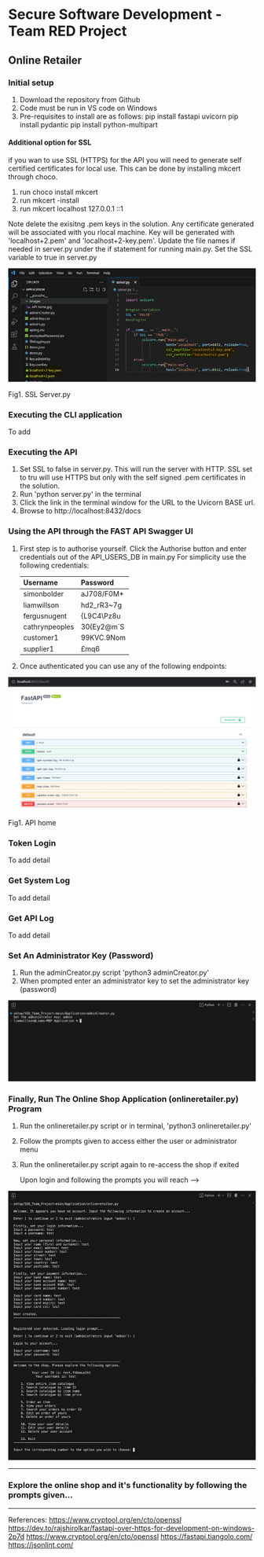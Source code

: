 # Secure Software Development - Team RED Project
## Online Retailer

### Initial setup
1. Download the repository from Github
2. Code must be run in VS code on Windows
3. Pre-requisites to install are as follows:
    pip install fastapi uvicorn
    pip install pydantic
    pip install python-multipart

#### Additional option for SSL
if you wan to use SSL (HTTPS) for the API you will need to generate self certified certificates for local use.
This can be done by installing mkcert through choco.
1. run choco install mkcert
2. run mkcert -install
3. run mkcert localhost 127.0.0.1 ::1

Note delete the exisitng .pem keys in the solution. Any certificate generated will be associated with you rlocal machine. Key will be generated with 'localhost+2.pem' and 'localhost+2-key.pem'.
Update the file names if needed in server.py under the if statement for running main.py. Set the SSL variable to true in server.py

![Resources/files](Images/SSL_serverpy.jpg)

Fig1. SSL Server.py


### Executing the CLI application
To add

### Executing the API
1. Set SSL to false in server.py. This will run the server with HTTP. SSL set to tru will use HTTPS but only with the self signed .pem certificates in the solution.
2. Run 'python server.py' in the terminal
3. Click the link in the terminal window for the URL to the Uvicorn BASE url.
4. Browse to http://localhost:8432/docs

### Using the API through the FAST API Swagger UI
1. First step is to authorise yourself. Click the Authorise button and enter credentials out of the API_USERS_DB in main.py
    For simplicity use the following credentials:

    | Username          | Password      |
    | -------------     | ------------- |
    | simonbolder       | aJ708/F0M*    |
    | liamwillson       | hd2_rR3~7g    |
    | fergusnugent      | {L9C4\Pz8u    |
    | cathrynpeoples    | 30{Ey2@m`S    |
    | customer1         | 99KVC.9Nom    |
    | supplier1         | £mq6|Xd08v    |

2. Once authenticated you can use any of the following endpoints:

![Resources/files](Images/API_home.jpg)

Fig1. API home

### Token Login
To add detail

### Get System Log
To add detail

### Get API Log
To add detail

### Set An Administrator Key (Password)
1. Run the adminCreator.py script 'python3 adminCreator.py'
2. When prompted enter an administrator key to set the administrator key (password)

![Resources/files](Images/setAdmin.jpg)


### Finally, Run The Online Shop Application (onlineretailer.py) Program
1. Run the onlineretailer.py script or in terminal, 'python3 onlineretailer.py'
2. Follow the prompts given to access either the user or administrator menu
3. Run the onlineretailer.py script again to re-access the shop if exited

   Upon login and following the prompts you will reach -->

![Resources/files](Images/onlineretailer.jpg)


----------------------------------------------------------------------------------------
### Explore the online shop and it's functionality by following the prompts given... ###
----------------------------------------------------------------------------------------


References:
https://www.cryptool.org/en/cto/openssl
https://dev.to/rajshirolkar/fastapi-over-https-for-development-on-windows-2p7d
https://www.cryptool.org/en/cto/openssl
https://fastapi.tiangolo.com/
https://jsonlint.com/
